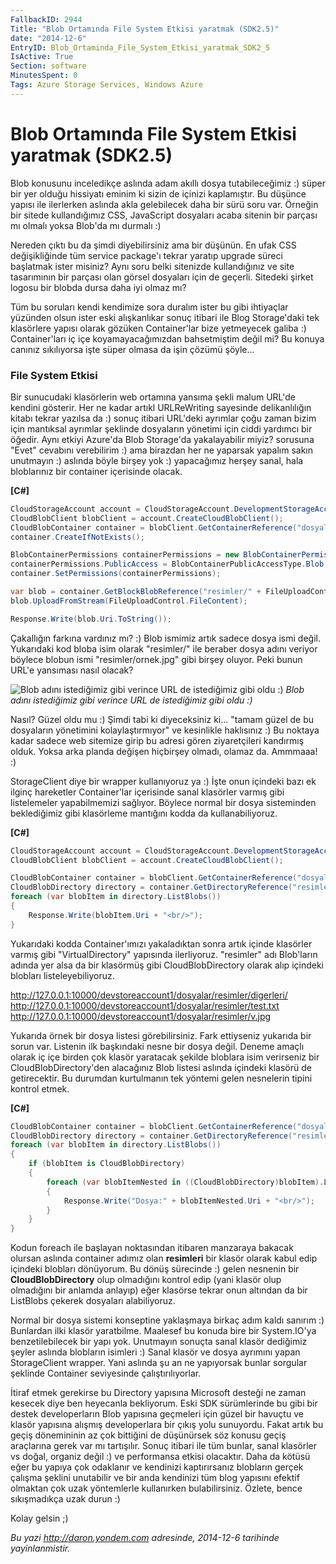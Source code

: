 ```yaml
---
FallbackID: 2944
Title: "Blob Ortamında File System Etkisi yaratmak (SDK2.5)"
date: "2014-12-6"
EntryID: Blob_Ortaminda_File_System_Etkisi_yaratmak_SDK2_5
IsActive: True
Section: software
MinutesSpent: 0
Tags: Azure Storage Services, Windows Azure
---
```

# Blob Ortamında File System Etkisi yaratmak (SDK2.5)
Blob konusunu inceledikçe aslında adam akıllı dosya tutabileceğimiz :)
süper bir yer olduğu hissiyatı eminim ki sizin de içinizi kaplamıştır.
Bu düşünce yapısı ile ilerlerken aslında akla gelebilecek daha bir sürü
soru var. Örneğin bir sitede kullandığımız CSS, JavaScript dosyaları
acaba sitenin bir parçası mı olmalı yoksa Blob'da mı durmalı :)

Nereden çıktı bu da şimdi diyebilirsiniz ama bir düşünün. En ufak CSS
değişikliğinde tüm service package'ı tekrar yaratıp upgrade süreci
başlatmak ister misiniz? Aynı soru belki sitenizde kullandığınız ve site
tasarımının bir parçası olan görsel dosyaları için de geçerli. Sitedeki
şirket logosu bir blobda dursa daha iyi olmaz mı?

Tüm bu soruları kendi kendimize sora duralım ister bu gibi ihtiyaçlar
yüzünden olsun ister eski alışkanlıkar sonuç itibari ile Blog
Storage'daki tek klasörlere yapısı olarak gözüken Container'lar bize
yetmeyecek galiba :) Container'ları iç içe koyamayacağımızdan
bahsetmiştim değil mi? Bu konuya canınız sıkılıyorsa işte süper olmasa
da işin çözümü şöyle...

### File System Etkisi

Bir sunucudaki klasörlerin web ortamına yansıma şekli malum URL'de
kendini gösterir. Her ne kadar artıkl URLReWriting sayesinde
delikanlılığın kitabı tekrar yazılsa da :) sonuç itibari URL'deki
ayrımlar çoğu zaman bizim için mantıksal ayrımlar şeklinde dosyaların
yönetimi için ciddi yardımcı bir öğedir. Aynı etkiyi Azure'da Blob
Storage'da yakalayabilir miyiz? sorusuna "Evet" cevabını verebilirim :)
ama birazdan her ne yaparsak yapalım sakın unutmayın :) aslında böyle
birşey yok :) yapacağımız herşey sanal, hala bloblarınız bir container
içerisinde olacak.

**[C\#]**
```cs
CloudStorageAccount account = CloudStorageAccount.DevelopmentStorageAccount;
CloudBlobClient blobClient = account.CreateCloudBlobClient();
CloudBlobContainer container = blobClient.GetContainerReference("dosyalar");
container.CreateIfNotExists();

BlobContainerPermissions containerPermissions = new BlobContainerPermissions();
containerPermissions.PublicAccess = BlobContainerPublicAccessType.Blob;
container.SetPermissions(containerPermissions);

var blob = container.GetBlockBlobReference("resimler/" + FileUploadControl.FileName);
blob.UploadFromStream(FileUploadControl.FileContent);

Response.Write(blob.Uri.ToString());
```

Çakallığın farkına vardınız mı? :) Blob ismimiz artık sadece dosya ismi
değil. Yukarıdaki kod bloba isim olarak "resimler/" ile beraber dosya
adını veriyor böylece blobun ismi "resimler/ornek.jpg" gibi birşey
oluyor. Peki bunun URL'e yansıması nasıl olacak?

![Blob adını istediğimiz gibi verince URL de istediğimiz gibi oldu
:)](media/Blob_Ortaminda_File_System_Etkisi_yaratmak_SDK2_5/blob_cakalliklari.png)
*Blob adını istediğimiz gibi verince URL de istediğimiz gibi oldu :)*

Nasıl? Güzel oldu mu :) Şimdi tabi ki diyeceksiniz ki... "tamam güzel de
bu dosyaların yönetimini kolaylaştırmıyor" ve kesinlikle haklısınız :)
Bu noktaya kadar sadece web sitemize girip bu adresi gören ziyaretçileri
kandırmış olduk. Yoksa arka planda değişen hiçbirşey olmadı, olamaz da.
Ammmaaa! :)

StorageClient diye bir wrapper kullanıyoruz ya :) İşte onun içindeki
bazı ek ilginç hareketler Container'lar içerisinde sanal klasörler
varmış gibi listelemeler yapabilmemizi sağlıyor. Böylece normal bir
dosya sisteminden beklediğimiz gibi klasörleme mantığını kodda da
kullanabiliyoruz.

**[C\#]**

```cs
CloudStorageAccount account = CloudStorageAccount.DevelopmentStorageAccount;
CloudBlobClient blobClient = account.CreateCloudBlobClient();

CloudBlobContainer container = blobClient.GetContainerReference("dosyalar");
CloudBlobDirectory directory = container.GetDirectoryReference("resimler");
foreach (var blobItem in directory.ListBlobs())
{
    Response.Write(blobItem.Uri + "<br/>");
} 
```

Yukarıdaki kodda Container'ımızı yakaladıktan sonra artık içinde klasörler varmış gibi "VirtualDirectory" yapısında ilerliyoruz. "resimler" adı Blob'ların adında yer alsa da bir klasörmüş gibi
CloudBlobDirectory olarak alıp içindeki blobları listeleyebiliyoruz. 

http://127.0.0.1:10000/devstoreaccount1/dosyalar/resimler/digerleri/  
http://127.0.0.1:10000/devstoreaccount1/dosyalar/resimler/test.txt  
http://127.0.0.1:10000/devstoreaccount1/dosyalar/resimler/v.jpg  

Yukarıda örnek bir dosya listesi görebilirsiniz. Fark ettiyseniz yukarıda bir sorun var. Listenin ilk başkındaki nesne bir dosya değil. Deneme amaçlı olarak iç içe birden çok klasör yaratacak şekilde bloblara isim verirseniz bir CloudBlobDirectory'den alacağınız Blob listesi aslında içindeki klasörü de getirecektir. Bu durumdan kurtulmanın tek yöntemi gelen nesnelerin tipini kontrol etmek.

**[C#]**
```cs
CloudBlobContainer container = blobClient.GetContainerReference("dosyalar");
CloudBlobDirectory directory = container.GetDirectoryReference("resimler");
foreach (var blobItem in directory.ListBlobs())
{
    if (blobItem is CloudBlobDirectory)
    {
        foreach (var blobItemNested in ((CloudBlobDirectory)blobItem).ListBlobs())
        {
            Response.Write("Dosya:" + blobItemNested.Uri + "<br/>");
        }
    }
} 
```

Kodun foreach ile başlayan noktasından itibaren manzaraya bakacak
olursan aslında container adımız olan **resimleri** bir klasör olarak
kabul edip içindeki blobları dönüyorum. Bu dönüş sürecinde :) gelen
nesnenin bir **CloudBlobDirectory** olup olmadığını kontrol edip (yani
klasör olup olmadığını bir anlamda anlayıp) eğer klasörse tekrar onun
altından da bir ListBlobs çekerek dosyaları alabiliyoruz.

Normal bir dosya sistemi konseptine yaklaşmaya birkaç adım kaldı sanırım :)
Bunlardan ilki klasör yaratbilme. Maalesef bu konuda bire bir
System.IO'ya benzetilebilecek bir yapı yok. Unutmayın sonuçta sanal
klasör dediğimiz şeyler aslında blobların isimleri :) Sanal klasör ve
dosya ayrımını yapan StorageClient wrapper. Yani aslında şu an ne
yapıyorsak bunlar sorgular şeklinde Container seviyesinde
çalıştırılıyorlar.

İtiraf etmek gerekirse bu Directory yapısına Microsoft desteği ne zaman kesecek diye ben heyecanla bekliyorum. Eski SDK sürümlerinde bu gibi bir destek developerların Blob yapısına geçmeleri için güzel bir havuçtu ve klasör yapısına alışmış developerlara bir çıkış yolu sunuyordu. Fakat artık bu geçiş dönemininin az çok bittiğini de düşünürsek söz konusu geçiş araçlarına gerek var mı tartışılır. Sonuç itibari ile tüm bunlar, sanal klasörler vs doğal, organiz değil :) ve performansa etkisi olacaktır. Daha da kötüsü eğer bu yapıya çok odaklanır ve kendinizi kaptırırsanız blobların gerçek çalışma şeklini unutabilir ve bir anda kendinizi tüm blog yapısını efektif olmaktan çok uzak yöntemlerle kullanırken bulabilirsiniz. Özlete, bence sıkışmadıkça uzak durun :)

Kolay gelsin ;)



*Bu yazi http://daron.yondem.com adresinde, 2014-12-6 tarihinde yayinlanmistir.*
